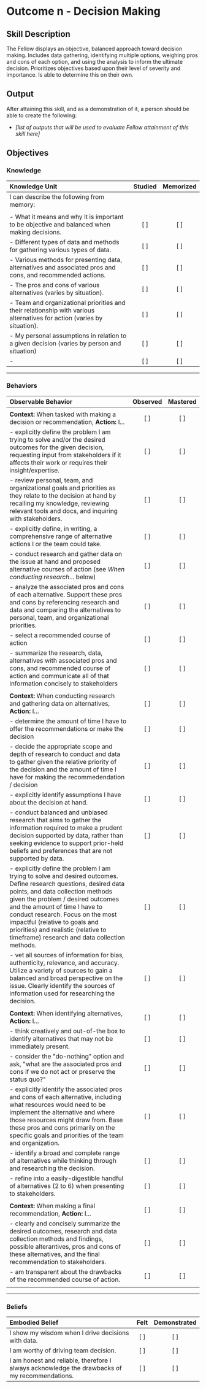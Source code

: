 # Outcome n - Decision Making


## Skill Description

The Fellow displays an objective, balanced approach toward decision making. Includes data gathering, identifying multiple options, weighing pros and cons of each option, and using the analysis to inform the ultimate decision.  Prioritizes objectives based upon their level of severity and importance. Is able to determine this on their own.


## Output
After attaining this skill, and as a demonstration of it, a person should be able to create the following:

- *[list of outputs that will be used to evaluate Fellow attainment of this skill here]*


## Objectives

### Knowledge


| Knowledge Unit | Studied | Memorized |
|:---|:---:|:---:|
| I can describe the following from memory: | | |
| | | |
| - What it means and why it is important to be objective and balanced when making decisions. | [ ] | [ ] |
| - Different types of data and methods for gathering various types of data. | [ ] | [ ] |
| - Various methods for presenting data, alternatives and associated pros and cons, and recommended actions. | [ ] | [ ] |
| - The pros and cons of various alternatives (varies by situation). | [ ] | [ ] |
| - Team and organizational priorities and their relationship with various alternatives for action (varies by situation). | [ ] | [ ] |
| - My personal assumptions in relation to a given decision (varies by person and situation) | [ ] | [ ] |
| -  | [ ] | [ ] |

---

### Behaviors


| Observable Behavior | Observed | Mastered |
|:---|:---:|:---:|
| | | |
| **Context:** When tasked with making a decision or recommendation, **Action:** I... | [ ] | [ ] |
| - explicitly define the problem I am trying to solve and/or the desired outcomes for the given decision, requesting input from stakeholders if it affects their work or requires their insight/expertise. | [ ] | [ ] |
| - review personal, team, and organizational goals and priorities as they relate to the decision at hand by recalling my knowledge, reviewing relevant tools and docs, and inquiring with stakeholders. | [ ] | [ ] |
| - explicitly define, in writing, a comprehensive range of alternative actions I or the team could take. | [ ] | [ ] |
| - conduct research and gather data on the issue at hand and proposed alternative courses of action (see *When conducting research*... below) | [ ] | [ ] |
| - analyze the associated pros and cons of each alternative. Support these pros and cons by referencing research and data and comparing the alternatives to personal, team, and organizational priorities. | [ ] | [ ] |
| - select a recommended course of action | [ ] | [ ] |
| - summarize the research, data, alternatives with associated pros and cons, and recommended course of action and communicate all of that information concisely to stakeholders | [ ] | [ ] |
| | | |
| **Context:** When conducting research and gathering data on alternatives, **Action:** I... | [ ] | [ ] |
| - determine the amount of time I have to offer the recommendations or make the decision | [ ] | [ ] |
| - decide the appropriate scope and depth of research to conduct and data to gather given the relative priority of the decision and the amount of time I have for making the recommedendation / decision | [ ] | [ ] |
| - explicitly identify assumptions I have about the decision at hand. | [ ] | [ ] |
| - conduct balanced and unbiased research that aims to gather the information required to make a prudent decision supported by data, rather than seeking evidence to support prior-held beliefs and preferences that are not supported by data. | [ ] | [ ] |
| - explicitly define the problem I am trying to solve and desired outcomes. Define research questions, desired data points, and data collection methods given the problem / desired outcomes and the amount of time I have to conduct research. Focus on the most impactful (relative to goals and priorities) and realistic (relative to timeframe) research and data collection methods. | [ ] | [ ] |
| - vet all sources of information for bias, authenticity, relevance, and accuracy. Utilize a variety of sources to gain a balanced and broad perspective on the issue. Clearly identify the sources of information used for researching the decision. | [ ] | [ ] |
| | | |
| **Context:** When identifying alternatives, **Action:** I... | [ ] | [ ] |
| - think creatively and out-of-the box to identify alternatives that may not be immediately present. | [ ] | [ ] |
| - consider the "do-nothing" option and ask, "what are the associated pros and cons if we do not act or preserve the status quo?" | [ ] | [ ] |
| - explicitly identify the associated pros and cons of each alternative, including what resources would need to be implement the alternative and where those resources might draw from. Base these pros and cons primarily on the specific goals and priorities of the team and organization. | [ ] | [ ] |
| - identify a broad and complete range of alternatives while thinking through and researching the decision. | [ ] | [ ] |
| - refine into a easily-digestible handful of alternatives (2 to 6) when presenting to stakeholders. | [ ] | [ ] |
| | | |
| **Context:** When making a final recommendation, **Action:** I... | [ ] | [ ] |
| - clearly and concisely summarize the desired outcomes, research and data collection methods and findings, possible alterantives, pros and cons of these alternatives, and the final recommendation to stakeholders. | [ ] | [ ] |
| - am transparent about the drawbacks of the recommended course of action. | [ ] | [ ] |
| | | |


---


### Beliefs


| Embodied Belief | Felt | Demonstrated |
|:---|:---:|:---:|
| I show my wisdom when I drive decisions with data. | [ ] | [ ] |
| I am worthy of driving team decision. | [ ] | [ ] |
| I am honest and reliable, therefore I always acknowledge the drawbacks of my recommendations. | [ ] | [ ] |
